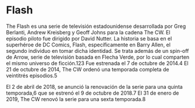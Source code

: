 # Flash
The Flash es una serie de televisión estadounidense desarrollada por Greg Berlanti, Andrew Kreisberg y Geoff Johns para la cadena The CW. El episodio piloto fue dirigido por David Nutter. La historia se basa en el superhéroe de DC Comics, Flash, específicamente en Barry Allen, el segundo individuo en tomar dicha identidad. Se trata además de un spin-off de Arrow, serie de televisión basada en Flecha Verde, por lo cual comparten el mismo universo de ficción.1​2​3​ Fue estrenada el 7 de octubre de 2014.4​ El 21 de octubre de 2014, The CW ordenó una temporada completa de veintitrés episodios.5​

El 2 de abril de 2018, se anunció la renovación de la serie para una quinta temporada,6​ que se estrenó el 9 de octubre de 2018.7​ El 31 de enero de 2019, The CW renovó la serie para una sexta temporada.8​
